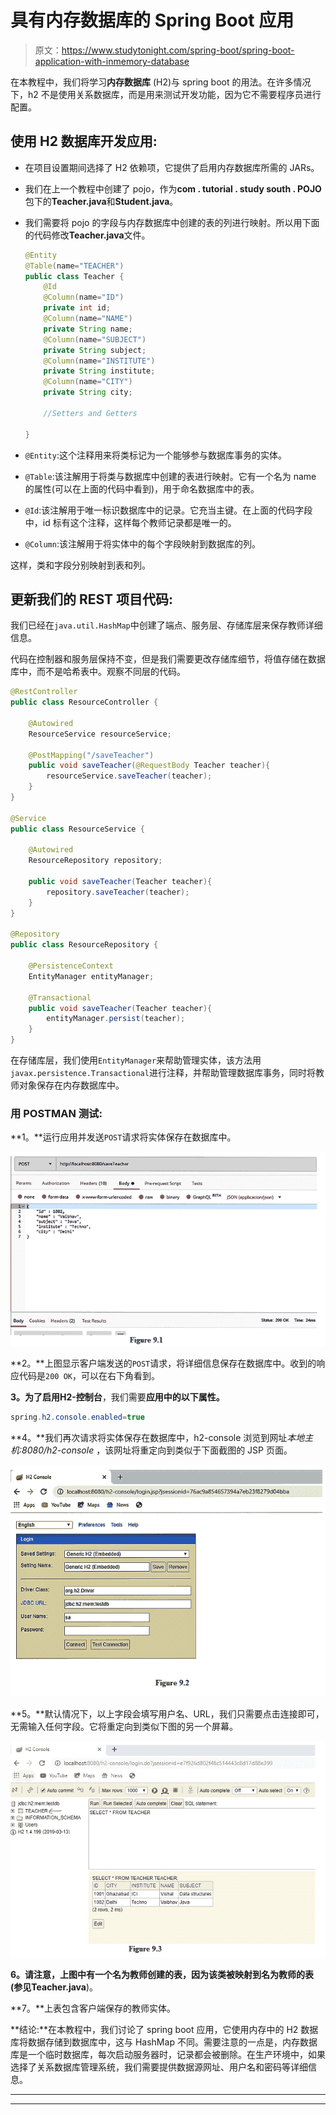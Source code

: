 # 具有内存数据库的 Spring Boot 应用

> 原文：<https://www.studytonight.com/spring-boot/spring-boot-application-with-inmemory-database>

在本教程中，我们将学习**内存数据库** (H2)与 spring boot 的用法。在许多情况下，h2 不是使用关系数据库，而是用来测试开发功能，因为它不需要程序员进行配置。

## 使用 H2 数据库开发应用:

*   在项目设置期间选择了 H2 依赖项，它提供了启用内存数据库所需的 JARs。

*   我们在上一个教程中创建了 pojo，作为**com . tutorial . study south . POJO**包下的**Teacher.java**和**Student.java**。

*   我们需要将 pojo 的字段与内存数据库中创建的表的列进行映射。所以用下面的代码修改**Teacher.java**文件。

    ```java
    @Entity
    @Table(name="TEACHER")
    public class Teacher {
        @Id
        @Column(name="ID")
        private int id;
        @Column(name="NAME")
        private String name;
        @Column(name="SUBJECT")
        private String subject;
        @Column(name="INSTITUTE")
        private String institute;
        @Column(name="CITY")
        private String city;

        //Setters and Getters

    }
    ```

*   `@Entity`:这个注释用来将类标记为一个能够参与数据库事务的实体。

*   `@Table`:该注解用于将类与数据库中创建的表进行映射。它有一个名为 name 的属性(可以在上面的代码中看到)，用于命名数据库中的表。

*   `@Id`:该注解用于唯一标识数据库中的记录。它充当主键。在上面的代码字段中，id 标有这个注释，这样每个教师记录都是唯一的。

*   `@Column`:该注解用于将实体中的每个字段映射到数据库的列。

这样，类和字段分别映射到表和列。

## 更新我们的 REST 项目代码:

我们已经在`java.util.HashMap`中创建了端点、服务层、存储库层来保存教师详细信息。

代码在控制器和服务层保持不变，但是我们需要更改存储库细节，将值存储在数据库中，而不是哈希表中。观察不同层的代码。

```java
@RestController
public class ResourceController {

    @Autowired
    ResourceService resourceService;

    @PostMapping("/saveTeacher")
    public void saveTeacher(@RequestBody Teacher teacher){
        resourceService.saveTeacher(teacher);
    }
}

@Service
public class ResourceService {

    @Autowired
    ResourceRepository repository;

    public void saveTeacher(Teacher teacher){
        repository.saveTeacher(teacher);
    }
}

@Repository
public class ResourceRepository {

    @PersistenceContext
    EntityManager entityManager;

    @Transactional
    public void saveTeacher(Teacher teacher){
        entityManager.persist(teacher);
    }
}
```

在存储库层，我们使用`EntityManager`来帮助管理实体，该方法用`javax.persistence.Transactional`进行注释，并帮助管理数据库事务，同时将教师对象保存在内存数据库中。

### 用 POSTMAN 测试:

**1。**运行应用并发送`POST`请求将实体保存在数据库中。

![](img/eda5489cf3454136a4c157438491d9b7.png)

**2。**上图显示客户端发送的`POST`请求，将详细信息保存在数据库中。收到的响应代码是`200 OK`，可以在右下角看到。

**3。**为了启用**H2-控制台**，我们需要**应用中的以下属性。**

```java
spring.h2.console.enabled=true
```

**4。**我们再次请求将实体保存在数据库中，h2-console 浏览到网址*本地主机:8080/h2-console* ，该网址将重定向到类似于下面截图的 JSP 页面。

![](img/ad2dbccb52ea2d681a939f04d6d5781b.png)

**5。**默认情况下，以上字段会填写用户名、URL，我们只需要点击连接即可，无需输入任何字段。它将重定向到类似下图的另一个屏幕。

![](img/fcc38f46b91373eb8adfef0cc25171f0.png)

**6。**请注意，上图中有一个名为教师创建的表，因为该类被映射到名为教师的表(参见**Teacher.java**)。

**7。**上表包含客户端保存的教师实体。

**结论:**在本教程中，我们讨论了 spring boot 应用，它使用内存中的 H2 数据库将数据存储到数据库中，这与 HashMap 不同。需要注意的一点是，内存数据库是一个临时数据库，每次启动服务器时，记录都会被删除。在生产环境中，如果选择了关系数据库管理系统，我们需要提供数据源网址、用户名和密码等详细信息。

* * *

* * *